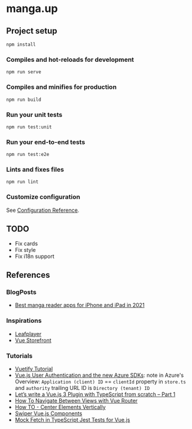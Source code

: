 # manga.up

## Project setup

```
npm install
```

### Compiles and hot-reloads for development

```
npm run serve
```

### Compiles and minifies for production

```
npm run build
```

### Run your unit tests

```
npm run test:unit
```

### Run your end-to-end tests

```
npm run test:e2e
```

### Lints and fixes files

```
npm run lint
```

### Customize configuration

See [Configuration Reference](https://cli.vuejs.org/config/).

## TODO

- Fix cards
- Fix style
- Fix i18n support

## References

### BlogPosts

- [Best manga reader apps for iPhone and iPad in 2021](https://www.igeeksblog.com/best-manga-reader-apps-for-iphone-ipad/)

### Inspirations

- [Leafplayer](https://github.com/paulschwoerer/leafplayer)
- [Vue Storefront](https://github.com/vuestorefront/vue-storefront)

### Tutorials

- [Vuetify Tutorial](https://www.youtube.com/playlist?list=PL4cUxeGkcC9g0MQZfHwKcuB0Yswgb3gA5)
- [Vue.js User Authentication and the new Azure SDKs](https://devblogs.microsoft.com/azure-sdk/vue-js-user-authentication/): note in Azure's Overview: `Application (client) ID` == `clientId` property in `store.ts` and `authority` trailing URL ID is `Directory (tenant) ID`
- [Let’s write a Vue.js 3 Plugin with TypeScript from scratch – Part 1](https://q-now.de/2021/10/lets-write-a-vue-js-3-plugin-with-typescript-from-scratch-part-1/)
- [How To Navigate Between Views with Vue Router](https://www.digitalocean.com/community/tutorials/how-to-navigate-between-views-with-vue-router)
- [How TO - Center Elements Vertically](https://www.w3schools.com/howto/howto_css_center-vertical.asp)
- [Swiper Vue.js Components](https://swiperjs.com/vue)
- [Mock Fetch in TypeScript Jest Tests for Vue.js](https://www.damirscorner.com/blog/posts/20190517-MockFetchInTypeScriptJestTestsForVueJs.html)
